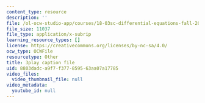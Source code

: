 ```yaml
---
content_type: resource
description: ''
file: /ol-ocw-studio-app/courses/18-03sc-differential-equations-fall-2011/8803dadca9f7f377859563aa07a17785_JNsNgXKFgdo.srt
file_size: 11037
file_type: application/x-subrip
learning_resource_types: []
license: https://creativecommons.org/licenses/by-nc-sa/4.0/
ocw_type: OCWFile
resourcetype: Other
title: 3play caption file
uid: 8803dadc-a9f7-f377-8595-63aa07a17785
video_files:
  video_thumbnail_file: null
video_metadata:
  youtube_id: null
---
```

